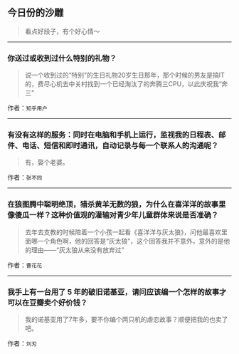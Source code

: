 ## 今日份的沙雕

> 看点好段子，有个好心情～


 
---

### 你送过或收到过什么特别的礼物？

> 说一个收到过的“特别”的生日礼物20岁生日那年，那个时候的男友是搞IT的，费尽心机去中关村找到一个已经淘汰了的奔腾三CPU，以此庆祝我“奔三”


作者：`知乎用户`

---

### 有没有这样的服务：同时在电脑和手机上运行，监视我的日程表、邮件、电话、短信和即时通讯，自动记录与每一个联系人的沟通呢？

> 有，娶个老婆。


作者：`张不同`

---

### 在狼图腾中聪明绝顶，猎杀黄羊无数的狼，为什么在喜洋洋的故事里像傻瓜一样？这种价值观的灌输对青少年儿童群体来说是否准确？

> 去年去支教的时候陪着一个小孩一起看《喜洋洋与灰太狼》，问他最喜欢里面哪一个角色啊，他的回答是“灰太狼”，这个回答我并不意外，意外的是他的理由——“灰太狼从来没有放弃过”


作者：`曹花花`

---

### 我手上有一台用了 5 年的破旧诺基亚，请问应该编一个怎样的故事才可以在豆瓣卖个好价钱？

> 我的诺基亚用了7年多，要不你编个两只机的虐恋故事？顺便把我的也卖了吧。


作者：`刘刃`